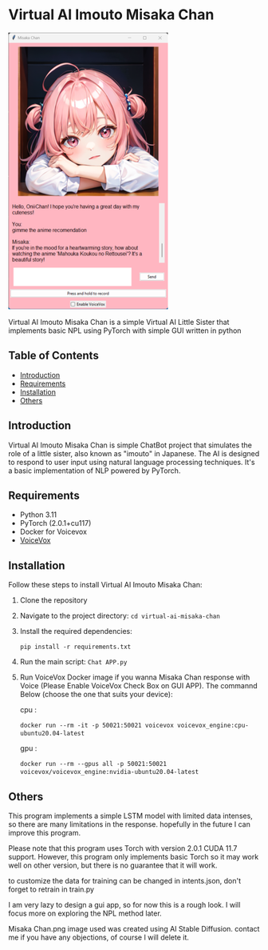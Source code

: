 # Virtual AI Imouto Misaka Chan

![Misaka Chan](example_gui.png)

Virtual AI Imouto Misaka Chan is a simple Virtual AI Little Sister that implements basic NPL using PyTorch with simple GUI written in python

## Table of Contents

- [Introduction](#introduction)
- [Requirements](#requirements)
- [Installation](#installation)
- [Others](#others)

## Introduction

Virtual AI Imouto Misaka Chan is simple ChatBot project that simulates the role of a little sister, also known as "imouto" in Japanese. The AI is designed to respond to user input using natural language processing techniques. It's a basic implementation of NLP powered by PyTorch. 

## Requirements

- Python 3.11
- PyTorch (2.0.1+cu117) 
- Docker for Voicevox 
- [VoiceVox](https://voicevox.hiroshiba.jp/)

## Installation

Follow these steps to install Virtual AI Imouto Misaka Chan:

1. Clone the repository
2. Navigate to the project directory: `cd virtual-ai-misaka-chan`
3. Install the required dependencies: 


    ```
    pip install -r requirements.txt
    ```
4. Run the main script: `Chat APP.py`
5. Run VoiceVox Docker image if you wanna Misaka Chan response with Voice (Please Enable VoiceVox Check Box on GUI APP). The commannd Below (choose the one that suits your device):


    cpu : 


    ```
    docker run --rm -it -p 50021:50021 voicevox voicevox_engine:cpu-ubuntu20.04-latest
    ```


    gpu : 

    
    ```
    docker run --rm --gpus all -p 50021:50021 voicevox/voicevox_engine:nvidia-ubuntu20.04-latest
    ```

## Others
This program implements a simple LSTM model with limited data intenses, so there are many limitations in the response. hopefully in the future I can improve this program.

Please note that this program uses Torch with version 2.0.1 CUDA 11.7 support.  However, this program only implements basic Torch so it may work well on other version, but there is no guarantee that it will work.

to customize the data for training can be changed in intents.json, don't forget to retrain in train.py

I am very lazy to design a gui app, so for now this is a rough look. I will focus more on exploring the NPL method later.

Misaka Chan.png image used was created using AI Stable Diffusion. contact me if you have any objections, of course I will delete it.